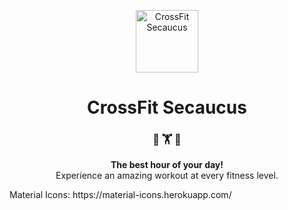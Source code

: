 <p align="center">
  <a href="https://crossfit-secaucus.com">
    <img alt="CrossFit Secaucus" src="https://raw.githubusercontent.com/CrossFitSecaucus/crossfitsecaucus.github.io/source/static/img/icon/apple-touch-icon.png?raw=true" width="100" />
  </a>
</p>
<h1 align="center">
  CrossFit Secaucus
</h1>

<h3 align="center">
  💪 🏋 🤸
</h3>
<p align="center">
  <strong>The best hour of your day!</strong><br>
  Experience an amazing workout at every fitness level.
</p>

<p>
  Material Icons:
  https://material-icons.herokuapp.com/
</p>
